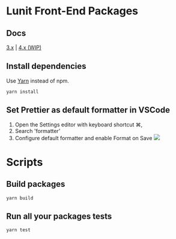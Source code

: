 # Lunit Front-End Packages

## Docs

[3.x](https://frontend-components.now.sh/) | [4.x (WIP)](#)

## Install dependencies

Use [Yarn](https://yarnpkg.com) instead of npm.

```shell
yarn install
```

## Set Prettier as default formatter in VSCode

1. Open the Settings editor with keyboard shortcut ⌘,
2. Search 'formatter'
3. Configure default formatter and enable Format on Save
   ![](https://i.imgur.com/qwKZO8i.png)

# Scripts
## Build packages 
```shell
yarn build
```
## Run all your packages tests 
```shell
yarn test
```
